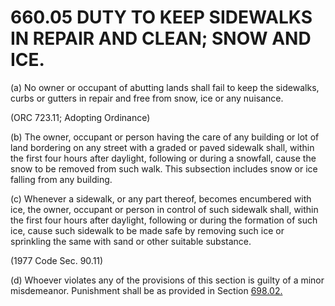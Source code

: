 660.05 DUTY TO KEEP SIDEWALKS IN REPAIR AND CLEAN; SNOW AND ICE.
================================================================

​(a) No owner or occupant of abutting lands shall fail to keep the
sidewalks, curbs or gutters in repair and free from snow, ice or any
nuisance.

(ORC 723.11; Adopting Ordinance)

​(b) The owner, occupant or person having the care of any building or
lot of land bordering on any street with a graded or paved sidewalk
shall, within the first four hours after daylight, following or during a
snowfall, cause the snow to be removed from such walk. This subsection
includes snow or ice falling from any building.

​(c) Whenever a sidewalk, or any part thereof, becomes encumbered with
ice, the owner, occupant or person in control of such sidewalk shall,
within the first four hours after daylight, following or during the
formation of such ice, cause such sidewalk to be made safe by removing
such ice or sprinkling the same with sand or other suitable substance.

(1977 Code Sec. 90.11)

​(d) Whoever violates any of the provisions of this section is guilty of
a minor misdemeanor. Punishment shall be as provided in Section
[698.02.](38e2f631.html)
